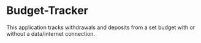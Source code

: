 # Budget-Tracker
This application tracks withdrawals and deposits from a set budget with or without a data/internet connection.

